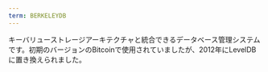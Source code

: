 ```yaml
---
term: BERKELEYDB
---
```


キーバリューストレージアーキテクチャと統合できるデータベース管理システムです。初期のバージョンのBitcoinで使用されていましたが、2012年にLevelDBに置き換えられました。